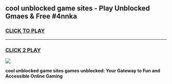 
## cool unblocked game sites - Play Unblocked Gmaes & Free #4nnka
<h3>
<a href="https://news.freeplayer.one?title=cool_unblocked_game_sites&ref=03M">CLICK TO PLAY</a></h3>
<hr>

<h3>
<a href="https://news.freeplayer.one?title=cool_unblocked_game_sites&ref=03M">CLICK 2 PLAY</a>
  
</h3>

<a href="https://news.freeplayer.one?title=cool_unblocked_game_sites&ref=03M"><img src="https://clearcache.store/games.png"></a>


**cool unblocked game sites games unblocked: Your Gateway to Fun and Accessible Online Gaming**
